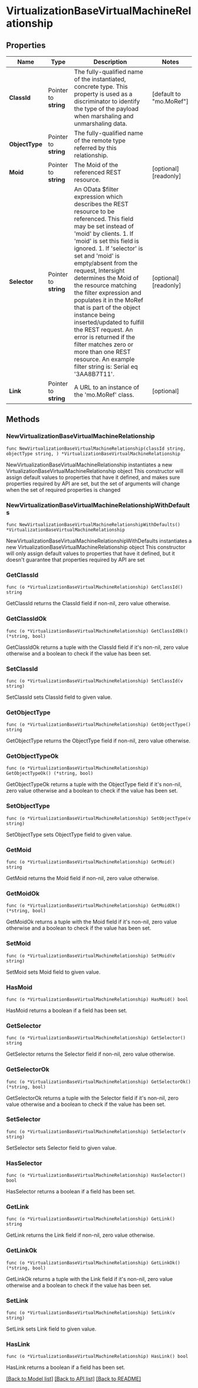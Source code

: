 # VirtualizationBaseVirtualMachineRelationship

## Properties

Name | Type | Description | Notes
------------ | ------------- | ------------- | -------------
**ClassId** | Pointer to **string** | The fully-qualified name of the instantiated, concrete type. This property is used as a discriminator to identify the type of the payload when marshaling and unmarshaling data. | [default to "mo.MoRef"]
**ObjectType** | Pointer to **string** | The fully-qualified name of the remote type referred by this relationship. | 
**Moid** | Pointer to **string** | The Moid of the referenced REST resource. | [optional] [readonly] 
**Selector** | Pointer to **string** | An OData $filter expression which describes the REST resource to be referenced. This field may be set instead of &#39;moid&#39; by clients. 1. If &#39;moid&#39; is set this field is ignored. 1. If &#39;selector&#39; is set and &#39;moid&#39; is empty/absent from the request, Intersight determines the Moid of the resource matching the filter expression and populates it in the MoRef that is part of the object instance being inserted/updated to fulfill the REST request. An error is returned if the filter matches zero or more than one REST resource. An example filter string is: Serial eq &#39;3AA8B7T11&#39;. | [optional] [readonly] 
**Link** | Pointer to **string** | A URL to an instance of the &#39;mo.MoRef&#39; class. | [optional] 

## Methods

### NewVirtualizationBaseVirtualMachineRelationship

`func NewVirtualizationBaseVirtualMachineRelationship(classId string, objectType string, ) *VirtualizationBaseVirtualMachineRelationship`

NewVirtualizationBaseVirtualMachineRelationship instantiates a new VirtualizationBaseVirtualMachineRelationship object
This constructor will assign default values to properties that have it defined,
and makes sure properties required by API are set, but the set of arguments
will change when the set of required properties is changed

### NewVirtualizationBaseVirtualMachineRelationshipWithDefaults

`func NewVirtualizationBaseVirtualMachineRelationshipWithDefaults() *VirtualizationBaseVirtualMachineRelationship`

NewVirtualizationBaseVirtualMachineRelationshipWithDefaults instantiates a new VirtualizationBaseVirtualMachineRelationship object
This constructor will only assign default values to properties that have it defined,
but it doesn't guarantee that properties required by API are set

### GetClassId

`func (o *VirtualizationBaseVirtualMachineRelationship) GetClassId() string`

GetClassId returns the ClassId field if non-nil, zero value otherwise.

### GetClassIdOk

`func (o *VirtualizationBaseVirtualMachineRelationship) GetClassIdOk() (*string, bool)`

GetClassIdOk returns a tuple with the ClassId field if it's non-nil, zero value otherwise
and a boolean to check if the value has been set.

### SetClassId

`func (o *VirtualizationBaseVirtualMachineRelationship) SetClassId(v string)`

SetClassId sets ClassId field to given value.


### GetObjectType

`func (o *VirtualizationBaseVirtualMachineRelationship) GetObjectType() string`

GetObjectType returns the ObjectType field if non-nil, zero value otherwise.

### GetObjectTypeOk

`func (o *VirtualizationBaseVirtualMachineRelationship) GetObjectTypeOk() (*string, bool)`

GetObjectTypeOk returns a tuple with the ObjectType field if it's non-nil, zero value otherwise
and a boolean to check if the value has been set.

### SetObjectType

`func (o *VirtualizationBaseVirtualMachineRelationship) SetObjectType(v string)`

SetObjectType sets ObjectType field to given value.


### GetMoid

`func (o *VirtualizationBaseVirtualMachineRelationship) GetMoid() string`

GetMoid returns the Moid field if non-nil, zero value otherwise.

### GetMoidOk

`func (o *VirtualizationBaseVirtualMachineRelationship) GetMoidOk() (*string, bool)`

GetMoidOk returns a tuple with the Moid field if it's non-nil, zero value otherwise
and a boolean to check if the value has been set.

### SetMoid

`func (o *VirtualizationBaseVirtualMachineRelationship) SetMoid(v string)`

SetMoid sets Moid field to given value.

### HasMoid

`func (o *VirtualizationBaseVirtualMachineRelationship) HasMoid() bool`

HasMoid returns a boolean if a field has been set.

### GetSelector

`func (o *VirtualizationBaseVirtualMachineRelationship) GetSelector() string`

GetSelector returns the Selector field if non-nil, zero value otherwise.

### GetSelectorOk

`func (o *VirtualizationBaseVirtualMachineRelationship) GetSelectorOk() (*string, bool)`

GetSelectorOk returns a tuple with the Selector field if it's non-nil, zero value otherwise
and a boolean to check if the value has been set.

### SetSelector

`func (o *VirtualizationBaseVirtualMachineRelationship) SetSelector(v string)`

SetSelector sets Selector field to given value.

### HasSelector

`func (o *VirtualizationBaseVirtualMachineRelationship) HasSelector() bool`

HasSelector returns a boolean if a field has been set.

### GetLink

`func (o *VirtualizationBaseVirtualMachineRelationship) GetLink() string`

GetLink returns the Link field if non-nil, zero value otherwise.

### GetLinkOk

`func (o *VirtualizationBaseVirtualMachineRelationship) GetLinkOk() (*string, bool)`

GetLinkOk returns a tuple with the Link field if it's non-nil, zero value otherwise
and a boolean to check if the value has been set.

### SetLink

`func (o *VirtualizationBaseVirtualMachineRelationship) SetLink(v string)`

SetLink sets Link field to given value.

### HasLink

`func (o *VirtualizationBaseVirtualMachineRelationship) HasLink() bool`

HasLink returns a boolean if a field has been set.


[[Back to Model list]](../README.md#documentation-for-models) [[Back to API list]](../README.md#documentation-for-api-endpoints) [[Back to README]](../README.md)


